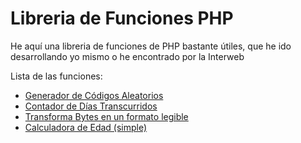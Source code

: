 # Libreria de Funciones PHP

He aquí una libreria de funciones de PHP bastante útiles, que he ido desarrollando yo mismo o he encontrado por la Interweb

Lista de las funciones:

 - [Generador de Códigos Aleatorios](/functions/keygenerator.php)
 - [Contador de Días Transcurridos](/functions/dias_transcurridos.php)
 - [Transforma Bytes en un formato legible](/functions/bytes_read.php)
 - [Calculadora de Edad (simple)](/functions/calc_edad.php)
